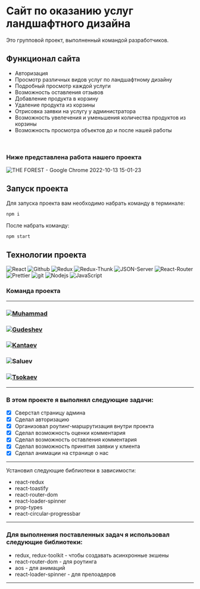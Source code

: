 # Сайт по оказанию услуг ландшафтного дизайна

<p>Это групповой проект, выполненный командой разработчиков.</p>

## Функционал сайта

- Авторизация
- Просмотр различных видов услуг по ландшафтному дизайну
- Подробный просмотр каждой услуги
- Возможность оставления отзывов
- Добавление продукта в корзину
- Удаление продукта из корзины
- Отрисовка заявки на услугу у администратора
- Возможность увелечения и уменьшения количества продуктов из корзины
- Возможность просмотра объектов до и после нашей работы

<br/>

### Ниже представлена работа нашего проекта

![THE FOREST - Google Chrome 2022-10-13 15-01-23](https://user-images.githubusercontent.com/105623098/195591761-195b753c-1bde-4a92-8f29-4dbd28c29277.gif)


## Запуск проекта

Для запуска проекта вам необходимо набрать команду в терминале:

```javascript
npm i
```

После набрать команду:

```javascript
npm start
```

## Технологии проекта

<p>
  <img alt="React" src="https://img.shields.io/badge/-React-45b8d8?style=for-the-badge&logo=react&logoColor=white" />
  <img alt="Github" src="https://img.shields.io/badge/-Github-black?style=for-the-badge&logo=github&logoColor=white" />
  <img alt="Redux" src="https://img.shields.io/badge/-Redux-430098?style=for-the-badge&logo=redux&logoColor=white" />
  <img alt="Redux-Thunk" src="https://img.shields.io/badge/-Redux_Toolkit-white?style=for-the-badge&logo=Redux&logoColor=430098" />
  <img alt="JSON-Server" src="https://img.shields.io/badge/-JSON_Server-white?style=for-the-badge&logo=JSON&logoColor=black" />
  <img alt="React-Router" src="https://img.shields.io/badge/-React_Router-black?style=for-the-badge&logo=react-router&logoColor=orange" />
  <img alt="Prettier" src="https://img.shields.io/badge/-Prettier-grey?style=for-the-badge&logo=Prettier&logoColor=orange" />
  <img alt="git" src="https://img.shields.io/badge/-Git-F05032?style=for-the-badge&logo=git&logoColor=white" />
  <img alt="Nodejs" src="https://img.shields.io/badge/-Nodejs-43853d?style=for-the-badge&logo=Node.js&logoColor=white" />
  <img alt="JavaScript" src="https://img.shields.io/badge/-JavaScript-yellow?style=for-the-badge&logo=JavaScript&logoColor=white" />
</p>

### Команда проекта

---

<h3>
  <a href="https://github.com/err0rby">
    <img alt="Muhammad" src="https://img.shields.io/badge/-Muhammad_Didaev-black?style=for-the-badge&logo=github&logoColor=white" />
  </a>
</h3>

<h3>
  <a href="https://github.com/GooA-NA">
    <img alt="Gudeshev" src="https://img.shields.io/badge/-Nasir_Gudeshev-black?style=for-the-badge&logo=github&logoColor=white" />
  </a>
</h3>

<h3>
  <a href="https://github.com/Sanmov13">
    <img alt="Kantaev" src="https://img.shields.io/badge/-Kantaev_Movsan-black?style=for-the-badge&logo=github&logoColor=white" />
  </a>
</h3>

<h3>
  <a hrefhttps://github.com/SaluevS">
    <img alt="Saluev" src="https://img.shields.io/badge/-Saluev_Ibragim-black?style=for-the-badge&logo=github&logoColor=white" />
  </a>
</h3>

<h3>
  <a href="https://github.com/mrMovsar">
    <img alt="Tsokaev" src="https://img.shields.io/badge/-Movsar_Tsokaev-black?style=for-the-badge&logo=github&logoColor=white" />
  </a>
</h3>

---

### В этом проекте я выполнял следующие задачи:

- [x] Сверстал страницу админа
- [x] Сделал авторизацию                                                                                                                             
- [x] Организовал роутинг-маршрутизация внутри проекта
- [x] Сделал возможность оценки комментария
- [x] Сделал возможность оставления комментария
- [x] Сделал возможность принятия заявки у клиента
- [x] Сделал анимации на странице о нас
                                                                                                                               
---

Установил следующие библиотеки в зависимости:

- react-redux
- react-toastify
- react-router-dom
- react-loader-spinner
- prop-types
- react-circular-progressbar

---

### Для выполнения поставленных задач я использовал следующие библиотеки:

- redux, redux-toolkit - чтобы создавать асинхронные экшены
- react-router-dom - для роутинга
- aos - для анимаций
- react-loader-spinner - для прелоадеров

---
